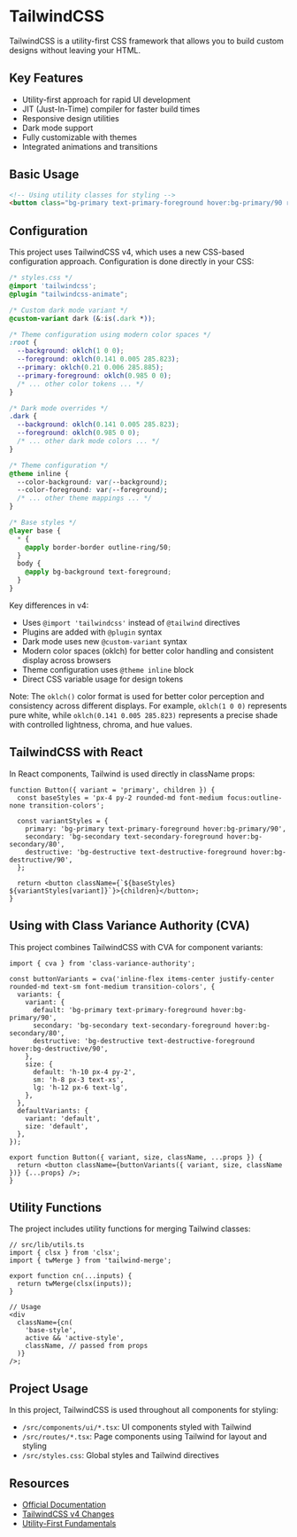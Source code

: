 # TailwindCSS

TailwindCSS is a utility-first CSS framework that allows you to build custom designs without leaving your HTML.

## Key Features

- Utility-first approach for rapid UI development
- JIT (Just-In-Time) compiler for faster build times
- Responsive design utilities
- Dark mode support
- Fully customizable with themes
- Integrated animations and transitions

## Basic Usage

```html
<!-- Using utility classes for styling -->
<button class="bg-primary text-primary-foreground hover:bg-primary/90 rounded px-4 py-2 font-bold">Submit</button>
```

## Configuration

This project uses TailwindCSS v4, which uses a new CSS-based configuration approach. Configuration is done directly in your CSS:

```css
/* styles.css */
@import 'tailwindcss';
@plugin "tailwindcss-animate";

/* Custom dark mode variant */
@custom-variant dark (&:is(.dark *));

/* Theme configuration using modern color spaces */
:root {
  --background: oklch(1 0 0);
  --foreground: oklch(0.141 0.005 285.823);
  --primary: oklch(0.21 0.006 285.885);
  --primary-foreground: oklch(0.985 0 0);
  /* ... other color tokens ... */
}

/* Dark mode overrides */
.dark {
  --background: oklch(0.141 0.005 285.823);
  --foreground: oklch(0.985 0 0);
  /* ... other dark mode colors ... */
}

/* Theme configuration */
@theme inline {
  --color-background: var(--background);
  --color-foreground: var(--foreground);
  /* ... other theme mappings ... */
}

/* Base styles */
@layer base {
  * {
    @apply border-border outline-ring/50;
  }
  body {
    @apply bg-background text-foreground;
  }
}
```

Key differences in v4:

- Uses `@import 'tailwindcss'` instead of `@tailwind` directives
- Plugins are added with `@plugin` syntax
- Dark mode uses new `@custom-variant` syntax
- Modern color spaces (oklch) for better color handling and consistent display across browsers
- Theme configuration uses `@theme inline` block
- Direct CSS variable usage for design tokens

Note: The `oklch()` color format is used for better color perception and consistency across different displays. For example, `oklch(1 0 0)` represents pure white, while `oklch(0.141 0.005 285.823)` represents a precise shade with controlled lightness, chroma, and hue values.

## TailwindCSS with React

In React components, Tailwind is used directly in className props:

```tsx
function Button({ variant = 'primary', children }) {
  const baseStyles = 'px-4 py-2 rounded-md font-medium focus:outline-none transition-colors';

  const variantStyles = {
    primary: 'bg-primary text-primary-foreground hover:bg-primary/90',
    secondary: 'bg-secondary text-secondary-foreground hover:bg-secondary/80',
    destructive: 'bg-destructive text-destructive-foreground hover:bg-destructive/90',
  };

  return <button className={`${baseStyles} ${variantStyles[variant]}`}>{children}</button>;
}
```

## Using with Class Variance Authority (CVA)

This project combines TailwindCSS with CVA for component variants:

```tsx
import { cva } from 'class-variance-authority';

const buttonVariants = cva('inline-flex items-center justify-center rounded-md text-sm font-medium transition-colors', {
  variants: {
    variant: {
      default: 'bg-primary text-primary-foreground hover:bg-primary/90',
      secondary: 'bg-secondary text-secondary-foreground hover:bg-secondary/80',
      destructive: 'bg-destructive text-destructive-foreground hover:bg-destructive/90',
    },
    size: {
      default: 'h-10 px-4 py-2',
      sm: 'h-8 px-3 text-xs',
      lg: 'h-12 px-6 text-lg',
    },
  },
  defaultVariants: {
    variant: 'default',
    size: 'default',
  },
});

export function Button({ variant, size, className, ...props }) {
  return <button className={buttonVariants({ variant, size, className })} {...props} />;
}
```

## Utility Functions

The project includes utility functions for merging Tailwind classes:

```tsx
// src/lib/utils.ts
import { clsx } from 'clsx';
import { twMerge } from 'tailwind-merge';

export function cn(...inputs) {
  return twMerge(clsx(inputs));
}

// Usage
<div
  className={cn(
    'base-style',
    active && 'active-style',
    className, // passed from props
  )}
/>;
```

## Project Usage

In this project, TailwindCSS is used throughout all components for styling:

- `/src/components/ui/*.tsx`: UI components styled with Tailwind
- `/src/routes/*.tsx`: Page components using Tailwind for layout and styling
- `/src/styles.css`: Global styles and Tailwind directives

## Resources

- [Official Documentation](https://tailwindcss.com/docs)
- [TailwindCSS v4 Changes](https://tailwindcss.com/blog/tailwindcss-v4)
- [Utility-First Fundamentals](https://tailwindcss.com/docs/utility-first)
